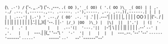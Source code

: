 (`\ .-') /` ('-. _ .-') ('-. ,---.
`.( OO ),' _( OO) ( '.( OO )\_ _( OO) | |
,--./ .--. (,------.,--. .-----. .-'),-----. ,--. ,--.)(,------.| |
| | | | .---'| |.-') ' .--./ ( OO' .-. '| `.' | | .---'| |
| | | |, | | | | OO ) | |('-. / | | | || | | | | |
| |.'.| |_)(| '--. | |`-' |/_) |OO  )\_) |  |\|  ||  |'.'|  | (|  '--. |  .'
|         |   |  .--'(|  '---.'||  |`-'| \ | | | || | | | | .--' `--'
|   ,'.   |   |  `---.| |(\_' '--'\ `'  '-'  '|  |   |  |  |  `---..--.
'--' '--' `------'`------' `-----'      `-----' `--'   `--' `------''--'
